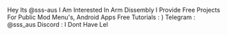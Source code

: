Hey Its @sss-aus
I Am Interested In Arm Dissembly
I Provide Free Projects For Public 
Mod Menu's, Android Apps 
Free Tutorials : ) 
Telegram : @sss_aus 
Discord : I Dont Have Lel
